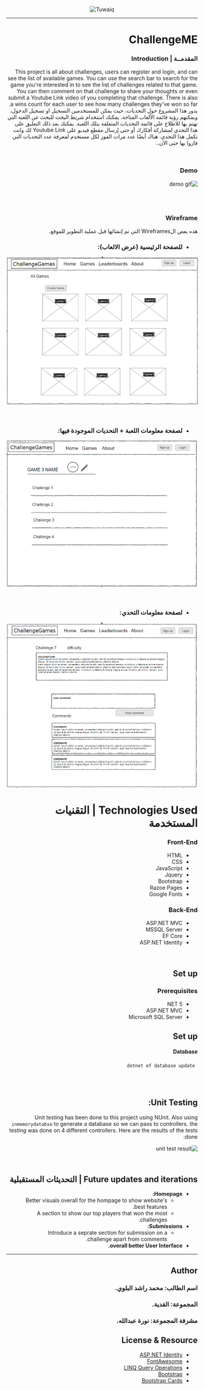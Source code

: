 <div dir="ltr" align="center">

![Tuwaiq](https://i.ibb.co/SV2BSn5/tuwaiq.png)

</div>

<hr />

<div dir="rtl" align="right" >

# ChallengeME

### المقدمــة | Introduction 
This project is all about challenges, users can register and login, and can see the list of available games. You can use the search bar to search for the game you're interested in to see the list of challenges related to that game. You can then comment on that challenge to share your thoughts or even submit a Youtube Link video of you completing that challenge. There is also a wins count for each user to see how many challenges they've won so far.
<br />
يدور هذا المشروع حول التحديات، حيث يمكن للمستخدمين التسجيل او تسجيل الدخول، ويمكنهم رؤية قائمة الألعاب المتاحة. يمكنك استخدام شريط البحث للبحث عن اللعبة التي تهتم بها للاطلاع على قائمة التحديات المتعلقة بتلك اللعبة. يمكنك بعد ذلك التعليق على هذا التحدي لمشاركة أفكارك أو حتى إرسال مقطع فيديو على Youtube Link لك وانت تكمل هذا التحدي. هناك أيضًا عدد مرات الفوز لكل مستخدم لمعرفة عدد التحديات التي فازوا بها حتى الآن..




<br />

### Demo  

 ![demo gif](./images/demo.gif)


<br />
<br />

### Wireframe  
هذه بعض الWireframes التي تم إنشائها قبل عملية التطوير للموقع.
 <br />


 - ### للصفحة الرئيسية (عرض الالعاب): 

 ![All games page](./images/wfal.png)
 
 <br />

 - ### لصفحة معلومات اللعبة + التحديات الموجودة فيها:

 ![game details page](./images/gd.png)

 <br />

 - ### لصفحة معلومات التحدي: 

 ![challenge details page](./images/wfcd.png)


# Technologies Used | التقنيات المستخدمة

### Front-End  
 - HTML
 - CSS
 - JavaScript
 - Jquery
 - Bootstrap
 - Razoe Pages
 - Google Fonts

### Back-End 
 - ASP.NET MVC
 - MSSQL Server
 - EF Core
 - ASP.NET Identity

<br />

## Set up  

### Prerequisites
- NET 5
- ASP.NET MVC
- Microsoft SQL Server

## Set up
 #### Database
 ``` dotnet ef database update```



<br />
<br />

## Unit Testing:
Unit testing has been done to this project using NUnit. Also using `inmemorydatabse` to generate a database so we can pass to controllers. the testing was done on 4 different controllers. Here are the results of the tests done:

![unit test result](./images/test.png)





<br />

## Future updates and  iterations | التحديثات المستقبلية

- **Homepage:**
	- Better visuals overall for the hompage to show website's best features.
	- A section to show our top players that won the most challenges.
- **Submissions:**
	- Introduce a seprate section for submission on a challenge apart from comments.
- **overall better User Interface.**



<hr />

## Author

### <b> اسم الطالب:</b>  محمد راشد البلوي.
### <b> المجموعة: </b>  القدية.
### <b> مشرفة المجموعة:</b>  نورة عبدالله.


## License & Resource
- [ASP.NET Identity](https://docs.microsoft.com/en-us/aspnet/identity/overview/getting-started/introduction-to-aspnet-identity)
- [FontAwesome](https://fontawesome.com/v5.15/icons?d=gallery&p=2)
- [LINQ Query Operations](https://docs.microsoft.com/en-us/dotnet/csharp/programming-guide/concepts/linq/basic-linq-query-operations)
- [Bootstrap](https://getbootstrap.com/)
- [Bootstrap Cards](https://getbootstrap.com/docs/5.0/components/card/)



</div>